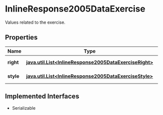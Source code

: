 

# InlineResponse2005DataExercise

Values related to the exercise.

## Properties

Name | Type | Description | Notes
------------ | ------------- | ------------- | -------------
**right** | [**java.util.List&lt;InlineResponse2005DataExerciseRight&gt;**](InlineResponse2005DataExerciseRight.md) | Exercise right. |  [optional]
**style** | [**java.util.List&lt;InlineResponse2005DataExerciseStyle&gt;**](InlineResponse2005DataExerciseStyle.md) | Exercise style. |  [optional]


## Implemented Interfaces

* Serializable


